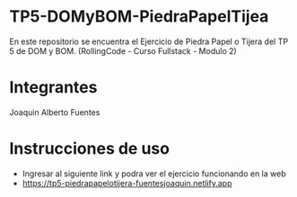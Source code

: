 # TP5-DOMyBOM-PiedraPapelTijea
En este repositorio se encuentra el Ejercicio de Piedra Papel o Tijera del TP 5 de DOM y BOM. (RollingCode - Curso Fullstack - Modulo 2)


# Integrantes
Joaquin Alberto Fuentes

# Instrucciones de uso
- Ingresar al siguiente link y podra ver el ejercicio funcionando en la web
- https://tp5-piedrapapelotijera-fuentesjoaquin.netlify.app